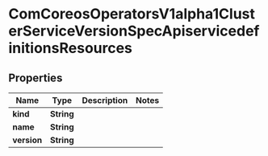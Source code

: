 
# ComCoreosOperatorsV1alpha1ClusterServiceVersionSpecApiservicedefinitionsResources

## Properties
Name | Type | Description | Notes
------------ | ------------- | ------------- | -------------
**kind** | **String** |  | 
**name** | **String** |  | 
**version** | **String** |  | 



